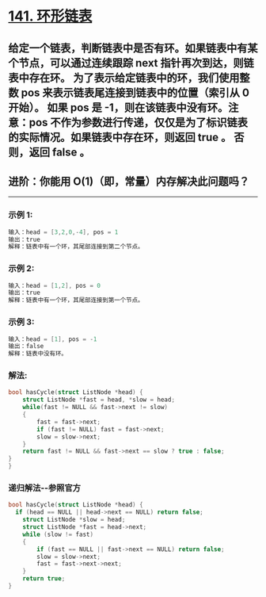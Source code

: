# **[141. 环形链表](https://leetcode-cn.com/problems/linked-list-cycle/)**

## 给定一个链表，判断链表中是否有环。如果链表中有某个节点，可以通过连续跟踪 next 指针再次到达，则链表中存在环。 为了表示给定链表中的环，我们使用整数 pos 来表示链表尾连接到链表中的位置（索引从 0 开始）。 如果 pos 是 -1，则在该链表中没有环。注意：pos 不作为参数进行传递，仅仅是为了标识链表的实际情况。如果链表中存在环，则返回 true 。 否则，返回 false 。

## 进阶：你能用 O(1)（即，常量）内存解决此问题吗？
---

### **示例 1:**
  
```c
输入：head = [3,2,0,-4], pos = 1
输出：true
解释：链表中有一个环，其尾部连接到第二个节点。
```

### **示例 2:**
 
```c
输入：head = [1,2], pos = 0
输出：true
解释：链表中有一个环，其尾部连接到第一个节点。
```

### **示例 3:**
 
```c
输入：head = [1], pos = -1
输出：false
解释：链表中没有环。
```

### **解法:**

```C
bool hasCycle(struct ListNode *head) {
    struct ListNode *fast = head, *slow = head;
    while(fast != NULL && fast->next != slow)
    {
        fast = fast->next;
        if (fast != NULL) fast = fast->next;
        slow = slow->next;
    }
    return fast != NULL && fast->next == slow ? true : false;
}
}
```

### **递归解法--参照官方**

```C
bool hasCycle(struct ListNode *head) {
  if (head == NULL || head->next == NULL) return false;
    struct ListNode *slow = head;
    struct ListNode *fast = head->next;
    while (slow != fast)
    {
        if (fast == NULL || fast->next == NULL) return false;
        slow = slow->next;
        fast = fast->next->next;
    }
    return true;
}
```

